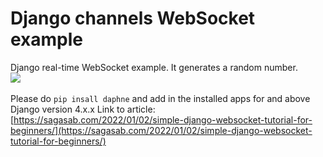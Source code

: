# Django channels WebSocket example

Django real-time WebSocket example. It generates a random number.
\
![](https://sagasab.com/wp-content/uploads/2022/01/websocket-example-demo.gif)
\
\
Please do `pip insall daphne` and add in the installed apps for and above Django version 4.x.x
Link to article: [https://sagasab.com/2022/01/02/simple-django-websocket-tutorial-for-beginners/](https://sagasab.com/2022/01/02/simple-django-websocket-tutorial-for-beginners/)

